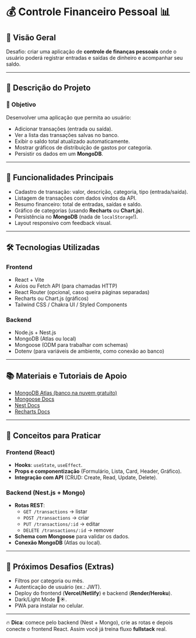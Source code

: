 # 💰 Controle Financeiro Pessoal 📊

## 📌 Visão Geral
Desafio: criar uma aplicação de **controle de finanças pessoais** onde o usuário poderá registrar entradas e saídas de dinheiro e acompanhar seu saldo.

---

## 🚀 Descrição do Projeto

### 🎯 Objetivo
Desenvolver uma aplicação que permita ao usuário:

- Adicionar transações (entrada ou saída).
- Ver a lista das transações salvas no banco.
- Exibir o saldo total atualizado automaticamente.
- Mostrar gráficos de distribuição de gastos por categoria.
- Persistir os dados em um **MongoDB**.

---

## 🔑 Funcionalidades Principais

- Cadastro de transação: valor, descrição, categoria, tipo (entrada/saída).
- Listagem de transações com dados vindos da API.
- Resumo financeiro: total de entradas, saídas e saldo.
- Gráfico de categorias (usando **Recharts** ou **Chart.js**).
- Persistência no **MongoDB** (nada de `localStorage`!).
- Layout responsivo com feedback visual.

---

## 🛠️ Tecnologias Utilizadas

### Frontend
- React + Vite
- Axios ou Fetch API (para chamadas HTTP)
- React Router (opcional, caso queira páginas separadas)
- Recharts ou Chart.js (gráficos)
- Tailwind CSS / Chakra UI / Styled Components

### Backend
- Node.js + Nest.js
- MongoDB (Atlas ou local)
- Mongoose (ODM para trabalhar com schemas)
- Dotenv (para variáveis de ambiente, como conexão ao banco)

---

## 📚 Materiais e Tutoriais de Apoio
- [MongoDB Atlas (banco na nuvem gratuito)](https://www.mongodb.com/atlas)  
- [Mongoose Docs](https://mongoosejs.com/)  
- [Nest Docs](https://docs.nestjs.com)  
- [Recharts Docs](https://recharts.org/)  

---

## 🎯 Conceitos para Praticar

### Frontend (React)
- **Hooks**: `useState`, `useEffect`.
- **Props e componentização** (Formulário, Lista, Card, Header, Gráfico).
- **Integração com API** (CRUD: Create, Read, Update, Delete).

### Backend (Nest.js + Mongo)
- **Rotas REST**:
  - `GET /transactions` → listar
  - `POST /transactions` → criar
  - `PUT /transactions/:id` → editar
  - `DELETE /transactions/:id` → remover
- **Schema com Mongoose** para validar os dados.
- **Conexão MongoDB** (Atlas ou local).

---

## 🎉 Próximos Desafios (Extras)
- Filtros por categoria ou mês.
- Autenticação de usuário (ex.: JWT).
- Deploy do frontend (**Vercel/Netlify**) e backend (**Render/Heroku**).
- Dark/Light Mode 🌙☀️.
- PWA para instalar no celular.

---

🔥 **Dica**: comece pelo backend (Nest + Mongo), crie as rotas e depois conecte o frontend React. Assim você já treina fluxo **fullstack** real.  
